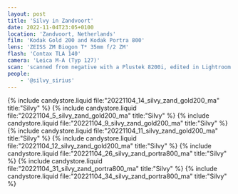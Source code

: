 ```yaml
---
layout: post
title: 'Silvy in Zandvoort'
date: 2022-11-04T23:05+0100
location: 'Zandvoort, Netherlands'
film: 'Kodak Gold 200 and Kodak Portra 800'
lens: 'ZEISS ZM Biogon T* 35mm f/2 ZM'
flash: 'Contax TLA 140'
camera: 'Leica M-A (Typ 127)'
scan: 'scanned from negative with a Plustek 8200i, edited in Lightroom'
people: 
    - '@silvy_sirius'
---
```


{% include candystore.liquid file:"20221104_14_silvy_zand_gold200_ma" title:"Silvy" %}
{% include candystore.liquid file:"20221104_5_silvy_zand_gold200_ma" title:"Silvy" %}
{% include candystore.liquid file:"20221104_9_silvy_zand_gold200_ma" title:"Silvy" %}
{% include candystore.liquid file:"20221104_11_silvy_zand_gold200_ma" title:"Silvy" %}
{% include candystore.liquid file:"20221104_12_silvy_zand_gold200_ma" title:"Silvy" %}
{% include candystore.liquid file:"20221104_26_silvy_zand_portra800_ma" title:"Silvy" %}
{% include candystore.liquid file:"20221104_31_silvy_zand_portra800_ma" title:"Silvy" %}
{% include candystore.liquid file:"20221104_34_silvy_zand_portra800_ma" title:"Silvy" %}